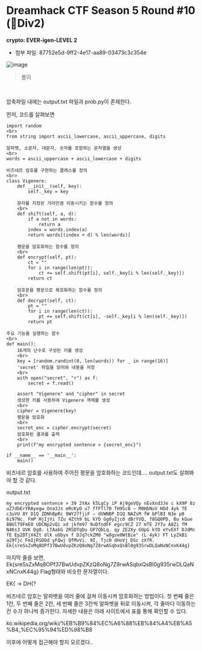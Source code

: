 # Dreamhack CTF Season 5 Round #10 (🌱Div2)
**crypto: EVER-igen-LEVEL 2**
<br>
- 첨부 파일: 87752e5d-9ff2-4e17-aa89-03473c3c354e

![image](https://github.com/VKUOCA/CTF-Write-Up/assets/128664025/9a375456-626f-4c11-82c9-ddb53103af02)

> 풀이
<br>

압축파일 내에는 output.txt 파일과 prob.py이 존재한다.

먼저, 코드를 살펴보면

```
import random  
<br>
from string import ascii_lowercase, ascii_uppercase, digits  

알파벳, 소문자, 대문자, 숫자를 포함하는 문자열을 생성
<br>
words = ascii_uppercase + ascii_lowercase + digits

비즈네르 암호를 구현하는 클래스를 정의
<br>
class Vigenere:
    def __init__(self, key):
        self._key = key

    문자를 지정된 거리만큼 이동시키는 함수를 정의
    <br>
    def shift(self, a, d):
        if a not in words:
            return a
        index = words.index(a)
        return words[(index + d) % len(words)]

    평문을 암호화하는 함수를 정의
    <br>
    def encrypt(self, pt):
        ct = ""
        for i in range(len(pt)):
            ct += self.shift(pt[i], self._key[i % len(self._key)])
        return ct

    암호문을 평문으로 복호화하는 함수를 정의
    <br>
    def decrypt(self, ct):
        pt = ""
        for i in range(len(ct)):
            pt += self.shift(ct[i], -self._key[i % len(self._key)])
        return pt

주요 기능을 실행하는 함수
<br>
def main():
    16개의 난수로 구성된 키를 생성
    <br>
    key = [random.randint(0, len(words)) for _ in range(16)]
    'secret' 파일을 읽어와 내용을 저장
    <br>
    with open("secret", "r") as f:
        secret = f.read()
        
    assert "Vigenere" and "cipher" in secret
    생성한 키를 사용하여 Vigenere 객체를 생성
    <br>
    cipher = Vigenere(key)
    평문을 암호화
    <br>
    secret_enc = cipher.encrypt(secret)
    암호화된 결과를 출력
    <br>
    print(f"my encrypted sentence > {secret_enc}")

if __name__ == '__main__':
    main()

```

비즈네르 암호를 사용하여 주어진 평문을 암호화하는 코드인데.... output.txt도 살펴봐야 할 것 같다. 

output.txt
```
my encrypted sentence > 39 2YAx k5LgCy iP Aj9geVQy nEvXnd3Je c kX9P 8z uZ7dbErYRAyegw Ona3Js eRcKyO u7 ffFTl70 TH9ScB – M0HbNuV HDd 4yk TE c3uVU 8Y D1Q ZDNhBpRc 9WY27fjiF – dVWNBP D1Q NAZsM fW bPlBI N3e p8 6i97Nc. FmP HjIjVi 7Zu 4Zth9 bL kYD Gg0yZjc0 dBrYVQ, f8GQ0PD, Bu kGue 8BUlT9FmE0 UDCNp2vQi xd jkfm97 9uDfndFF egcc9CZ 27 mTE 2Y7u A8Zi fM N4Ks3 UVK Dg0. LTAabG 2RSDTqDu GP7QbLq. qy ZE2Xy GUpG kYD eYvEXf DJdMc fE Ep2DTjX4Zt dlk uObyx f DJq7ckZM0 "w8gse0WtBie" (L 4yk) FT LyZkB1 a29Tjc FmIjRSDDd yFQwj QfMvVi. 9I, Tjc0 dHoVj DSc zXfR. Ek{sreSsZxMq8OPf37BwUdvpZKzQ8oNg7Z8rwASqbxQsBl0g935rwDLQaNxNCnxK44g}

```
마지막 줄을 보면, Ek{sreSsZxMq8OPf37BwUdvpZKzQ8oNg7Z8rwASqbxQsBl0g935rwDLQaNxNCnxK44g} Flag형태와 비슷한 문자열이다.

EK{ -> DH{?

비즈네르 암호는 알파벳을 여러 줄에 걸쳐 이동시켜 암호화하는 방법이다. 첫 번째 줄은 1칸, 두 번째 줄은 2칸, 세 번째 줄은 3칸씩 알파벳을 뒤로 이동시켜, 각 줄마다 이동하는 칸 수가 하나씩 증가한다. 자세한 내용은 아래 사이트에서 표를 통해 확인할 수 있다.

ko.wikipedia.org/wiki/%EB%B9%84%EC%A6%88%EB%84%A4%EB%A5%B4_%EC%95%94%ED%98%B8

이후에 어떻게 접근해야 할지 모르겠다..




 

